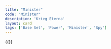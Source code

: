 ```yaml
---
title: "Minister"
code: "Minister"
description: 'Krieg Eterna'
layout: card
tags: ['Base Set', 'Power', 'Minister', 'Spy']
---
```

{{<card-detail-page title="Minister" artwork="Portrait of Cardinal Richelieu by Philippe de Champaigne (1642)" />}}